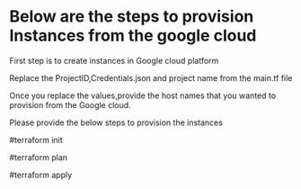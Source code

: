 Below are the steps to provision Instances from the google cloud
===============================================================

First step is to create instances in Google cloud platform

Replace the ProjectID,Credentials.json and project name from the main.tf file 

Once you replace the values,provide the host names that you wanted to provision from the Google cloud.

Please provide the below steps to provision the instances

#terraform init

#terraform plan

#terraform apply
